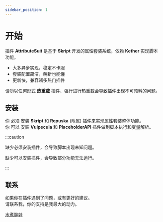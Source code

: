 ```yaml
---
sidebar_position: 1
---
```


# 开始

插件 **AttributeSuit** 是基于 **Skript** 开发的属性套装系统，依赖 **Kether** 实现脚本功能。  

* 大多异步实现，稳定不卡服  
* 套装配置简洁，萌新也能懂  
* 更新快，兼容诸多热门插件  

请勿以任何形式 **热重载** 插件，强行进行热重载会导致插件出现不可预料的问题。  

## 安装

你 必须 安装 **Skript** 和 **Repuska** (附属) 插件来实现属性套装整体功能。  
你 可以 安装 **Vulpecula** 和 **PlaceholderAPI** 插件做到脚本执行和变量解析。  

:::caution

缺少必须安装插件，会导致脚本出现未知问题。 

缺少可以安装插件，会导致部分功能无法运行。  

:::

## 联系

如果你在插件遇到了问题，或有更好的建议。    
请联系我，你的支持是我最大的动力。  

[水煮胖娃](tencent://AddContact/?fromId=45&fromSubId=1&subcmd=all&uin=1876169842&website=www.oicqzone.com)

